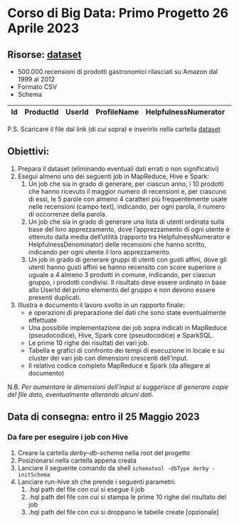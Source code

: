 # Corso di Big Data: Primo Progetto 26 Aprile 2023

## Risorse: [dataset](https://www.kaggle.com/datasets/snap/amazon-fine-food-reviews)
- 500.000 recensioni di prodotti gastronomici rilasciati su Amazon dal 1999 al 2012
- Formato CSV
- Schema

| Id  | ProductId | UserId | ProfileName | HelpfulnessNumerator | HelpfulnessDenominator | Score | Time | Summary | Text |
| --- | --------- | ------ | ----------- | -------------------- | ---------------------- | ----- | ---- | ------- | ---- |

P.S. Scaricare il file dal link (di cui sopra) e inserirlo nella cartella [dataset](./dataset/)

## Obiettivi:
1. Prepara il dataset (eliminando eventuali dati errati o non significativi)
2. Esegui almeno uno dei seguenti job in MapReduce, Hive e Spark:
   1. Un job che sia in grado di generare, per ciascun anno, i 10 prodotti che hanno ricevuto il maggior numero di recensioni e, per ciascuno di essi, le 5 parole con almeno 4 caratteri più frequentemente usate nelle recensioni (campo text), indicando, per ogni parola, il numero di occorrenze della parola.
   2. Un job che sia in grado di generare una lista di utenti ordinata sulla base del loro apprezzamento, dove l’apprezzamento di ogni utente è ottenuto dalla media dell’utilità (rapporto tra HelpfulnessNumerator e HelpfulnessDenominator) delle recensioni che hanno scritto, indicando per ogni utente il loro apprezzamento.
   3. Un job in grado di generare gruppi di utenti con gusti affini, dove gli utenti hanno gusti affini se hanno recensito con score superiore o uguale a 4 almeno 3 prodotti in comune, indicando, per ciascun gruppo, i prodotti condivisi. Il risultato deve essere ordinato in base allo UserId del primo elemento del gruppo e non devono essere presenti duplicati.
3. Illustra e documento il lavoro svolto in un rapporto finale:
      - e operazioni di preparazione dei dati che sono state eventualmente effettuate
      - Una possibile implementazione dei job sopra indicati in MapReduce (pseudocodice), Hive, Spark core
        (pseudocodice) e SparkSQL.
      - Le prime 10 righe dei risultati dei vari job.
      - Tabella e grafici di confronto dei tempi di esecuzione in locale e su cluster dei vari job con dimensioni
        crescenti dell’input.
      - Il relativo codice completo MapReduce e Spark (da allegare al documento)

N.B. *Per aumentare le dimensioni dell’input si suggerisce di generare copie del file dato, eventualmente alterando alcuni dati.*

## Data di consegna: **entro il 25 Maggio 2023**

### Da fare per eseguire i job con Hive

1. Creare la cartella *derby-db-schema* nella root del progetto
2. Posizionarsi nella cartella appena creata
3. Lanciare il seguente comando da shell ```schematool -dbType derby -initSchema```
4. Lanciare run-hive.sh che prende i seguenti parametri:
   1. .hql path del file con cui si esegue il job 
   2. .hql path del file con cui si stampa le prime 10 righe del risultato del job
   3. .hql path del file con cui si droppano le tabelle create [opzionale]